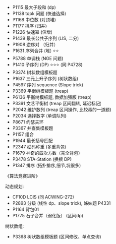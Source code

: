 * P1115 最大子段和 (dp)
* P1138 topk 问题 (快速选择)
* P1168 中位数 (对顶堆)
* P1177 排序 (归并)
* P1226 快速幂 (倍增)
* P1439 最长公共子序列 (LIS, 二分)
* P1908 逆序对 （归并）
* P1631 序列合并 (堆) ⭐️⭐️
* P5788 单调栈 (NGE 问题)
* P1410 子序列 (DP) ⭐️⭐️⭐️  (同 P4728)
* P3374 树状数组模板题
* P1637 三元上升子序列  (树状数组)
* P4597 序列 sequence  (Slope trick)
* P3369 平衡树模板题 (treap)
* P6136 平衡树模板题, 数据加强版 (treap)
* P3391 文艺平衡树 (treap 区间翻转, 延迟标记)
* P2042 维护数列  (treap 区间操作, 比较毒的一道题)
* P2034 选择数字 (单调队列)
* P8671 约瑟夫环
* P3367 并查集模板题
* P1157 组合
* P1944 最长括号匹配
* P2347 砝码称重 (多重背包)
* P1679 神奇的四次方数（完全背包）
* P3478 STA-Station  (换根 DP)
* P1347 排序 (拓扑排序,细节,坑很多)


《算法竞赛进阶》

动态规划:

* CF10D LCIS (同 ACWING-272)
* P2893 分级 (线性 dp、slope trick), 姊妹题 P4331
* P1164 背包01
* P1775 石子合并（弱化版） (区间dp)

树状数组:

* P3368 树状数组模板题 (区间修改、单点查询)
